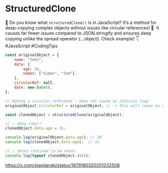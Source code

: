 # StructuredClone

🧪 Do you know what `structuredClone()` is in JavaScript? It’s a method for deep-copying complex objects without issues like circular references! 🚀  It causes far fewer issues compared to JSON.stringify and ensures deep copying unlike the spread operator {...object}.
Check example! 👇 #JavaScript #CodingTips

```JavaScript
const originalObject = {
    name: "John",
    data: {
        age: 30,
        names: ["Simon", "Tom"],
    },
    circularRef: null,
    date: new Date(),
};

// Adding a circular reference - does not cause an infinite loop
originalObject.circularRef = originalObject; // -> this will cause an error when using JSON.stringify

const clonedObject = structuredClone(originalObject);

// ✅ deep copy!!
clonedObject.data.age = 31;

console.log(originalObject.data.age); // 30
console.log(clonedObject.data.age);  // 31

// ✅ dates continue to be dates
console.log(typeof clonedObject.date);

```


https://x.com/standarski/status/1879160320201232508